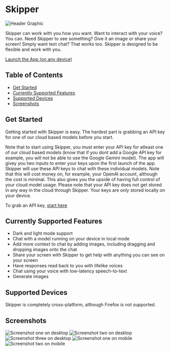 # Skipper

![Header Graphic](/public/assets/hero-graphic.png)

Skipper can work with you how you want. Want to interact with your voice? You can. Need Skipper to see something? Give it an image or share your screen! Simply want text chat? That works too. Skipper is designed to be flexible and work with you.

[Launch the App (on any device)](https://www.skipperai.app/)

## Table of Contents

- [Get Started](#get-started)
- [Currently Supported Features](#currently-supported-features)
- [Supported Devices](#supported-devices)
- [Screenshots](#screenshots)

## Get Started

Getting started with Skipper is easy. The hardest part is grabbing an API key for one of our cloud based models before you start.

Note that to start using Skipper, you must enter your API key for atleast one of our cloud based models (know that if you dont add a Google API key for example, you will not be able to use the Google Gemini model). The app will givey you two inputs to enter your keys upon the first launch of the app. Skipper will use these API keys to chat with these individual models. Note that this will cost money on, for example, your OpenAI account, although the cost is minimal. This also gives you the upside of having full control of your cloud model usage. Please note that your API key does not get stored in any way in the cloud through Skipper. Your keys are only stored locally on your device.

To grab an API key, [start here](https://www.codecademy.com/article/creating-an-openai-api-key?periods=year&plan_id=proGoldAnnualV2&utm_source=pepperjam&utm_medium=affiliate&utm_term=159404&clickId=4684400308&pj_creativeid=8-12462&pj_publisherid=159404)

## Currently Supported Features

- Dark and light mode support
- Chat with a model running on your device in local mode
- Add more context to chat by adding images, including dragging and dropping images onto the chat
- Share your screen with Skipper to get help with anything you can see on your screen
- Have responses read back to you with lifelike voices
- Chat using your voice with low-latency speech-to-text
- Generate images

## Supported Devices

Skipper is completely cross-platform, although Firefox is not supported.

## Screenshots

![Screenshot one on desktop](./public/assets/screenshots/home-light-desktop.png)
![Screenshot two on desktop](/public/assets/screenshots/home-dark-desktop.png)
![Screenshot three on desktop](/public/assets/screenshots/chat-dark-desktop.png)
![Screenshot one on mobile](/public/assets/screenshots/home-dark-mobile.png)
![Screenshot two on mobile](/public/assets/screenshots/home-light-mobile.png)
